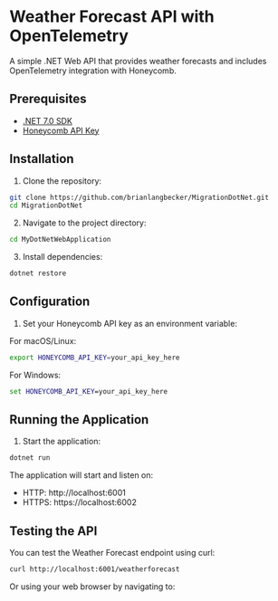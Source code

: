 # Weather Forecast API with OpenTelemetry

A simple .NET Web API that provides weather forecasts and includes OpenTelemetry integration with Honeycomb.

## Prerequisites

- [.NET 7.0 SDK](https://dotnet.microsoft.com/download/dotnet/7.0)
- [Honeycomb API Key](https://ui.honeycomb.io/signup)

## Installation

1. Clone the repository:

```bash
git clone https://github.com/brianlangbecker/MigrationDotNet.git
cd MigrationDotNet
```

2. Navigate to the project directory:

```bash
cd MyDotNetWebApplication
```

3. Install dependencies:

```bash
dotnet restore
```

## Configuration

1. Set your Honeycomb API key as an environment variable:

For macOS/Linux:

```bash
export HONEYCOMB_API_KEY=your_api_key_here
```

For Windows:

```cmd
set HONEYCOMB_API_KEY=your_api_key_here
```

## Running the Application

1. Start the application:

```bash
dotnet run
```

The application will start and listen on:

- HTTP: http://localhost:6001
- HTTPS: https://localhost:6002

## Testing the API

You can test the Weather Forecast endpoint using curl:

```bash
curl http://localhost:6001/weatherforecast
```

Or using your web browser by navigating to:
